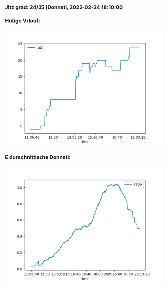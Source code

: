 ### Jitz grad: 24/35 (Donnsti, 2022-02-24 18:10:00

### Hütige Vrlouf:
![Graph](Today.png)

### E durschnittleche Donnsti:
![Graph](Donnsti.png)